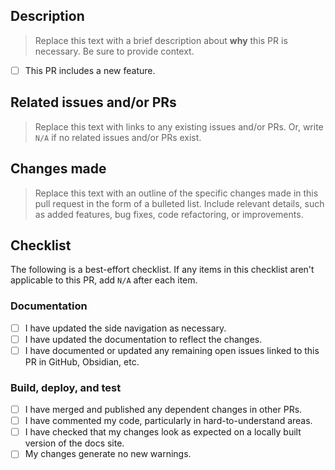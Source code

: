 ## Description

> Replace this text with a brief description about **why** this PR is necessary. Be sure to provide context.

- [ ] This PR includes a new feature.

## Related issues and/or PRs

> Replace this text with links to any existing issues and/or PRs. Or, write `N/A` if no related issues and/or PRs exist.

## Changes made

> Replace this text with an outline of the specific changes made in this pull request in the form of a bulleted list. Include relevant details, such as added features, bug fixes, code refactoring, or improvements.

<h2 id="checklist">Checklist</h2>

The following is a best-effort checklist. If any items in this checklist aren't applicable to this PR, add `N/A` after each item.

### Documentation

- [ ] I have updated the side navigation as necessary.
- [ ] I have updated the documentation to reflect the changes.
- [ ] I have documented or updated any remaining open issues linked to this PR in GitHub, Obsidian, etc.

### Build, deploy, and test

- [ ] I have merged and published any dependent changes in other PRs.
- [ ] I have commented my code, particularly in hard-to-understand areas.
- [ ] I have checked that my changes look as expected on a locally built version of the docs site.
- [ ] My changes generate no new warnings.
